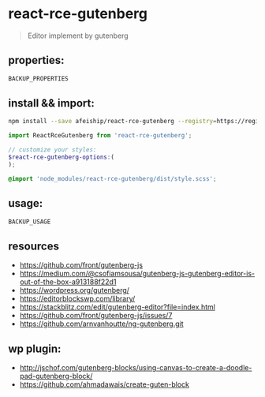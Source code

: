 # react-rce-gutenberg
> Editor implement by gutenberg

## properties:
```javascript
BACKUP_PROPERTIES
```

## install && import:
```bash
npm install --save afeiship/react-rce-gutenberg --registry=https://registry.npm.taobao.org
```

```js
import ReactRceGutenberg from 'react-rce-gutenberg';
```

```scss
// customize your styles:
$react-rce-gutenberg-options:(
);

@import 'node_modules/react-rce-gutenberg/dist/style.scss';
```


## usage:
```jsx
BACKUP_USAGE
```

## resources
- https://github.com/front/gutenberg-js
- https://medium.com/@csofiamsousa/gutenberg-js-gutenberg-editor-is-out-of-the-box-a913188f22d1
- https://wordpress.org/gutenberg/
- https://editorblockswp.com/library/
- https://stackblitz.com/edit/gutenberg-editor?file=index.html
- https://github.com/front/gutenberg-js/issues/7
- https://github.com/arnvanhoutte/ng-gutenberg.git


## wp plugin:
- http://jschof.com/gutenberg-blocks/using-canvas-to-create-a-doodle-pad-gutenberg-block/
- https://github.com/ahmadawais/create-guten-block
